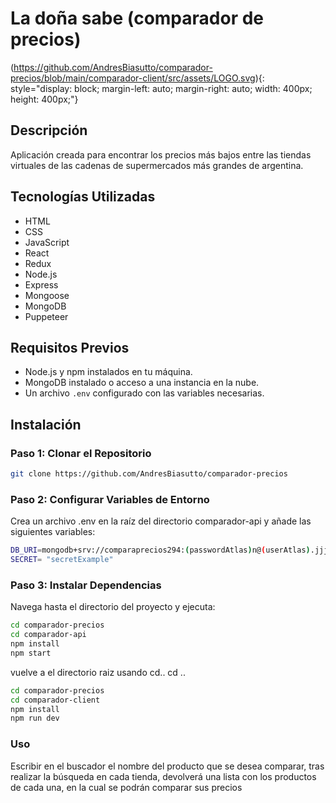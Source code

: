 # La doña sabe (comparador de precios)

(https://github.com/AndresBiasutto/comparador-precios/blob/main/comparador-client/src/assets/LOGO.svg){: style="display: block; margin-left: auto; margin-right: auto; width: 400px; height: 400px;"}


## Descripción
Aplicación creada para encontrar los precios más bajos entre las tiendas virtuales de las cadenas de supermercados más grandes de argentina.

## Tecnologías Utilizadas
- HTML
- CSS
- JavaScript
- React
- Redux
- Node.js
- Express
- Mongoose
- MongoDB
- Puppeteer

## Requisitos Previos
- Node.js y npm instalados en tu máquina.
- MongoDB instalado o acceso a una instancia en la nube.
- Un archivo `.env` configurado con las variables necesarias.

## Instalación

### Paso 1: Clonar el Repositorio
```bash
git clone https://github.com/AndresBiasutto/comparador-precios
```

### Paso 2: Configurar Variables de Entorno
Crea un archivo .env en la raíz del directorio comparador-api y añade las siguientes variables:
```bash
DB_URI=mongodb+srv://comparaprecios294:(passwordAtlas)n@(userAtlas).jjjw0ig.mongodb.net/?retryWrites=true&w=majority&appName=comparadorPrecios
SECRET= "secretExample"
```

### Paso 3: Instalar Dependencias
Navega hasta el directorio del proyecto y ejecuta:
```bash
cd comparador-precios
cd comparador-api
npm install
npm start
```
vuelve a el directorio raiz usando cd.. cd ..
```bash
cd comparador-precios
cd comparador-client
npm install
npm run dev
```



### Uso
Escribir en el buscador el nombre del producto que se desea comparar, tras realizar la búsqueda en cada tienda, devolverá una lista con los productos de cada una, en la cual se podrán comparar sus precios

